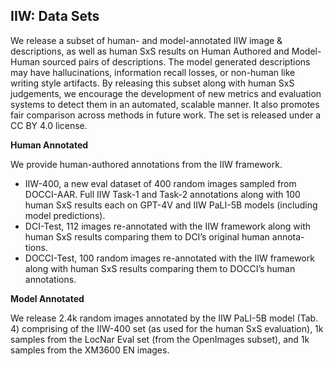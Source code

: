 ## IIW: Data Sets
We release a subset of human- and model-annotated IIW image & descriptions,
as well as human SxS results on Human Authored and Model-Human sourced
pairs of descriptions. The model generated descriptions may have hallucinations,
information recall losses, or non-human like writing style artifacts. By releasing
this subset along with human SxS judgements, we encourage the development
of new metrics and evaluation systems to detect them in an automated, scalable
manner. It also promotes fair comparison across methods in future work. The
set is released under a CC BY 4.0 license.

<b>Human Annotated</b> 

We provide human-authored annotations from the IIW
framework.
<ul>
  <li>IIW-400, a new eval dataset of 400 random images sampled from
  DOCCI-AAR. Full IIW Task-1 and Task-2 annotations along with
  100 human SxS results each on GPT-4V and IIW PaLI-5B models (including
  model predictions).</li>
  <li>DCI-Test, 112 images re-annotated with the IIW framework
  along with human SxS results comparing them to DCI’s original human annota-
  tions.</li> 
  <li>DOCCI-Test, 100 random images re-annotated with the IIW framework
  along with human SxS results comparing them to DOCCI’s human annotations.</li>
</ul>

<b>Model Annotated</b> 

We release 2.4k random images annotated by the IIW PaLI-5B model (Tab. 4) comprising of the IIW-400 set (as used for the human
SxS evaluation), 1k samples from the LocNar Eval set (from the OpenImages
subset), and 1k samples from the XM3600 EN images.
